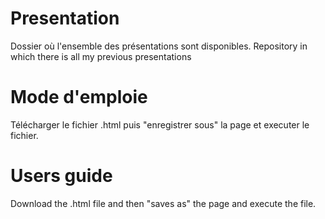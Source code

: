 # Presentation
Dossier où l'ensemble des présentations sont disponibles.
Repository in which there is all my previous presentations

# Mode d'emploie

Télécharger le fichier .html puis "enregistrer sous" la page et executer le fichier.

# Users guide

Download the .html file and then "saves as" the page and execute the file.
